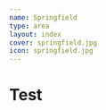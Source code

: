 ```yaml
---
name: Springfield
type: area
layout: index
cover: springfield.jpg
icon: springfield.jpg
---
```

<h1>Test</h1>   